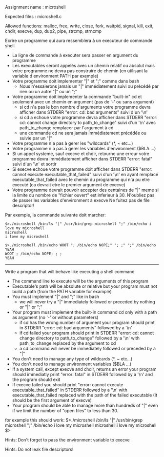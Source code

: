 Assignment name  : microshell

Expected files   : microshell.c

Allowed functions: malloc, free, write, close, fork, waitpid, signal, kill, exit, chdir, execve, dup, dup2, pipe, strcmp, strncmp

Ecrire un programme qui aura ressemblera à un executeur de commande shell
- La ligne de commande à executer sera passer en argument du programme
- Les executables seront appelés avec un chemin relatif ou absolut mais votre programme ne devra pas construire de chemin (en utilisant la variable d environment PATH par exemple)
- Votre programme doit implementer "|" et ";" comme dans bash
	- Nous n'essaierons jamais un "|" immédiatement suivi ou précédé par rien ou un autre "|" ou un ";"
- Votre programme doit implementer la commande "built-in" cd et seulement avec un chemin en argument (pas de '-' ou sans argument)
	- si cd n'a pas le bon nombre d'arguments votre programme devra afficher dans STDERR "error: cd: bad arguments" suivi d'un '\n'
	- si cd a echoué votre programme devra afficher dans STDERR "error: cd: cannot change directory to path_to_change" suivi d'un '\n' avec path_to_change remplacer par l'argument à cd
	- une commande cd ne sera jamais immédiatement précédée ou suivie par un "|"
- Votre programme n'a pas à gerer les "wildcards" (*, ~ etc...)
- Votre programme n'a pas à gerer les variables d'environment ($BLA ...)
- Si un appel systeme, sauf execve et chdir, retourne une erreur votre programme devra immédiatement afficher dans STDERR "error: fatal" suivi d'un '\n' et sortir
- Si execve echoue votre programme doit afficher dans STDERR "error: cannot execute executable_that_failed" suivi d'un '\n' en ayant remplacé executable_that_failed avec le chemin du programme qui n'a pu etre executé (ca devrait etre le premier argument de execve)
- Votre programme devrait pouvoir accepter des centaines de "|" meme si la limite du nombre de "fichier ouvert" est inferieur à 30.
N'oubliez pas de passer les variables d'environment à execve
Ne fuitez pas de file descriptor!

Par exemple, la commande suivante doit marcher:

```
$>./microshell /bin/ls "|" /usr/bin/grep microshell ";" /bin/echo i love my microshell
microshell
i love my microshell
```
```
$>./microshell /bin/echo WOOT "; /bin/echo NOPE;" "; ;" ";" /bin/echo YEAH
WOOT ; /bin/echo NOPE; ; ;
YEAH
```

________________________________________________________________________________________________________________________

Write a program that will behave like executing a shell command
- The command line to execute will be the arguments of this program
- Executable's path will be absolute or relative but your program must not build a path (from the PATH variable for example)
- You must implement "|" and ";" like in bash
	- we will never try a "|" immediately followed or preceded by nothing or "|" or ";"
- Your program must implement the built-in command cd only with a path as argument (no '-' or without parameters)
	- if cd has the wrong number of argument your program should print in STDERR "error: cd: bad arguments" followed by a '\n'
	- if cd failed your program should print in STDERR "error: cd: cannot change directory to path_to_change" followed by a '\n' with path_to_change replaced by the argument to cd
	- a cd command will never be immediately followed or preceded by a "|"
- You don't need to manage any type of wildcards (*, ~ etc...)
- You don't need to manage environment variables ($BLA ...)
- If a system call, except execve and chdir, returns an error your program should immediatly print "error: fatal" in STDERR followed by a '\n' and the program should exit
- If execve failed you should print "error: cannot execute executable_that_failed" in STDERR followed by a '\n' with executable_that_failed replaced with the path of the failed executable (It should be the first argument of execve)
- Your program should be able to manage more than hundreds of "|" even if we limit the number of "open files" to less than 30.

for example this should work:
$>./microshell /bin/ls "|" /usr/bin/grep microshell ";" /bin/echo i love my microshell
microshell
i love my microshell
$>

Hints:
Don't forget to pass the environment variable to execve

Hints:
Do not leak file descriptors!
